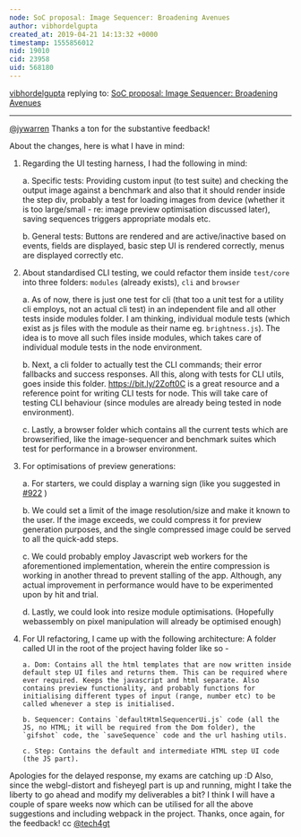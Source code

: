 ```yaml
---
node: SoC proposal: Image Sequencer: Broadening Avenues
author: vibhordelgupta
created_at: 2019-04-21 14:13:32 +0000
timestamp: 1555856012
nid: 19010
cid: 23958
uid: 568180
---
```




[vibhordelgupta](../profile/vibhordelgupta) replying to: [SoC proposal: Image Sequencer: Broadening Avenues](../notes/vibhordelgupta/04-09-2019/soc-proposal-image-sequencer-broadening-avenues)

----
[@jywarren](/profile/jywarren) Thanks a ton for the substantive feedback!

About the changes, here is what I have in mind:

1. Regarding the UI testing harness, I had the following in mind:

   a. Specific tests: Providing custom input (to test suite) and checking the output image against a benchmark and also that it should render inside the step div, probably a test for loading images from device (whether it is too large/small - re: image preview optimisation discussed later), saving sequences triggers appropriate modals etc.

    b. General tests: Buttons are rendered and are active/inactive based on events, fields are displayed, basic step UI is rendered correctly, menus are displayed correctly etc.

2. About standardised CLI testing, we could refactor them inside `test/core` into three folders: `modules` (already exists), `cli` and `browser`

     a. As of now, there is just one test for cli (that too a unit test for a utility cli employs, not an actual cli test) in an independent file and all other tests inside modules folder. I am thinking, individual module tests (which exist as js files with the module as their name eg. `brightness.js`). The idea is to move all such files inside modules, which takes care of individual module tests in the node environment.

     b. Next, a cli folder to actually test the CLI commands; their error fallbacks and success responses. All this, along with tests for CLI utils, goes inside this folder. https://bit.ly/2Zoft0C is a great resource and a reference point for writing CLI tests for node. This will take care of testing CLI behaviour (since modules are already being tested in node environment).

     c. Lastly, a browser folder which contains all the current tests which are browserified, like the image-sequencer and benchmark suites which test for performance in a browser environment.

3. For optimisations of preview generations:

      a. For starters, we could display a warning sign (like you suggested in [#922](https://github.com/publiclab/image-sequencer/issues/922) )

      b. We could set a limit of the image resolution/size and make it known to the user. If the image exceeds, we could compress it for preview generation purposes, and the single compressed image could be served to all the quick-add steps.

      c. We could probably employ Javascript web workers for the aforementioned implementation, wherein the entire compression is working in another thread to prevent stalling of the app. Although, any actual improvement in performance would have to be experimented upon by hit and trial.

      d. Lastly, we could look into resize module optimisations. (Hopefully webassembly on pixel manipulation will already be optimised enough)

4. For UI refactoring, I came up with the following architecture: A folder called UI in the root of the project having folder like so - 

       a. Dom: Contains all the html templates that are now written inside default step UI files and returns them. This can be required where ever required. Keeps the javascript and html separate. Also contains preview functionality, and probably functions for initialising different types of input (range, number etc) to be called whenever a step is initialised.

       b. Sequencer: Contains `defaultHtmlSequencerUi.js` code (all the JS, no HTML; it will be required from the Dom folder), the `gifshot` code, the `saveSequence` code and the url hashing utils.

       c. Step: Contains the default and intermediate HTML step UI code (the JS part).



Apologies for the delayed response, my exams are catching up :D Also, since the webgl-distort and fisheyegl part is up and running, might I take the liberty to go ahead and modify my deliverables a bit? I think I will have a couple of spare weeks now which can be utilised for all the above suggestions and including webpack in the project. Thanks, once again, for the feedback!
cc [@tech4gt](/profile/tech4gt)
